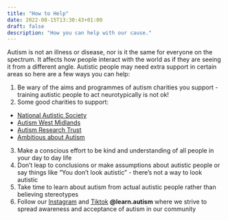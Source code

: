 ```yaml
---
title: "How to Help"
date: 2022-08-15T13:30:43+01:00
draft: false
description: "How you can help with our cause."
---
```


Autism is not an illness or disease, nor is it the same for everyone on the spectrum. It affects how people interact with the world as if they are seeing it from a different angle. Autistic people may need extra support in certain areas so here are a few ways you can help:
1. Be wary of the aims and programmes of autism charities you support - training autistic people to act neurotypically is not ok!
2. Some good charities to support: 
- [National Autistic Society](https://www.autism.org.uk/)
- [Autism West Midlands](https://autismwestmidlands.org.uk/)
- [Autism Research Trust](https://autismresearchtrust.charity/)
- [Ambitious about Autism](https://www.ambitiousaboutautism.org.uk/)
3. Make a conscious effort to be kind and understanding of all people in your day to day life
4. Don’t leap to conclusions or make assumptions about autistic people or say things like “You don’t look autistic” - there’s not a way to look autistic
5. Take time to learn about autism from actual autistic people rather than believing stereotypes
6. Follow our [Instagram](https://www.instagram.com/learn.autism/) and [Tiktok](https://www.tiktok.com/@learn.autism) **@learn.autism** where we strive to spread awareness and acceptance of autism in our community

